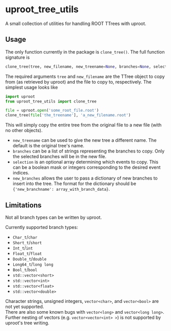 # uproot_tree_utils

A small collection of utilities for handling ROOT TTrees with uproot.

## Usage

The only function currently in the package is `clone_tree()`. The full function signature is

```python
clone_tree(tree, new_filename, new_treename=None, branches=None, selection=None, new_branches=None)
```

The required arguments `tree` and `new_filename` are the TTree object to copy from (as retrieved by uproot) and the file to copy to, respectively. The simplest usage looks like

```python
import uproot
from uproot_tree_utils import clone_tree

file = uproot.open('some_root_file.root')
clone_tree(file['the_treename'], 'a_new_filename.root')
```

This will simply copy the entire tree from the original file to a new file (with no other objects).

- `new_treename` can be used to give the new tree a different name. The default is the original tree's name.
- `branches` can be a list of strings representing the branches to copy. Only the selected branches will be in the new file.
- `selection` is an optional array determining which events to copy. This can be a boolean mask or integers corresponding to the desired event indices.
- `new_branches` allows the user to pass a dictionary of new branches to insert into the tree. The format for the dictionary should be `{'new_branchname': array_with_branch_data}`.

## Limitations

Not all branch types can be written by uproot.

Currently supported branch types:

- `Char_t`/`char`
- `Short_t`/`short`
- `Int_t`/`int`
- `Float_t`/`float`
- `Double_t`/`double`
- `Long64_t`/`long long`
- `Bool_t`/`bool`
- `std::vector<short>`
- `std::vector<int>`
- `std::vector<float>`
- `std::vector<double>`

Character strings, unsigned integers, `vector<char>`, and `vector<bool>` are not yet supported.  
There are also some known bugs with `vector<long>` and `vector<long long>`.  
Further nesting of vectors (e.g. `vector<vector<int> >`) is not supported by uproot's tree writing.
